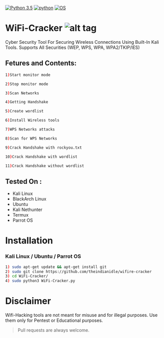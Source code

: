 [![Python 3.5](https://img.shields.io/badge/Python-3.5-yellow.svg)](http://www.python.org/download/)
[![python](https://img.shields.io/badge/python-2.7-brightgreen.svg)](https://www.python.org/downloads/release/python-2714/)
[![OS](https://img.shields.io/badge/Tested%20On-Linux%20%7C%20Android-yellowgreen.svg)](https://termux.com/)

# WiFi-Cracker  ![alt tag](http://icons.iconarchive.com/icons/icons8/ios7/48/Network-Wifi-Logo-icon.png)
Cyber Security Tool For Securing Wireless Connections Using Built-In Kali Tools. Supports All Securities (WEP, WPS, WPA, WPA2/TKIP/IES)


## Fetures and Contents:


```bash 
1)Start monitor mode

2)Stop monitor mode

3)Scan Networks   

4)Getting Handshake

5)Create wordlist

6)Install Wireless tools                  

7)WPS Networks attacks 

8)Scan for WPS Networks

9)Crack Handshake with rockyou.txt

10)Crack Handshake with wordlist

11)Crack Handshake without wordlist
```

## Tested On :

* Kali Linux
* BlackArch Linux
* Ubuntu
* Kali Nethunter
* Termux
* Parrot OS


# Installation


### Kali Linux / Ubuntu / Parrot OS

```bash
1) sudo apt-get update && apt-get install git
2) sudo git clone https://github.com/theindianidle/wifire-cracker
3) cd WiFi-Cracker/
4) sudo python3 WiFi-Cracker.py
```



# Disclaimer 


Wifi-Hacking tools are not meant for misuse and for illegal purposes. Use them only for Pentest or Educational purposes.


> Pull requests are always welcome.
